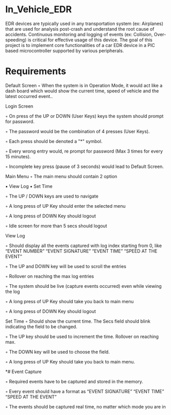 # In_Vehicle_EDR
EDR devices are typically used in any transportation system (ex: Airplanes) that are used for analysis post-crash and understand the root cause of accidents. Continuous monitoring and logging of events (ex: Collision, Over-speeding) is critical for effective usage of this device. The goal of this project is to implement core functionalities of a car EDR device in a PIC based microcontroller supported by various peripherals.

# Requirements

Default Screen
◦ When the system is in Operation Mode, it would act like a dash board which would show the current time, speed of vehicle and the latest occurred event..

Login Screen

◦ On press of the UP or DOWN (User Keys) keys the system should prompt for password.

◦ The password would be the combination of 4 presses (User Keys).

◦ Each press should be denoted a "*" symbol.

◦ Every wrong entry would, re prompt for password (Max 3 times for every 15 minutes).

◦ Incomplete key press (pause of 3 seconds) would lead to Default Screen.

Main Menu
◦ The main menu should contain 2 option

▪ View Log
▪ Set Time

◦ The UP / DOWN keys are used to navigate

◦ A long press of UP Key should enter the selected menu

◦ A long press of DOWN Key should logout

◦ Idle screen for more than 5 secs should logout


View Log

◦ Should display all the events captured with log index starting from 0, like “EVENT NUMBER” “EVENT SIGNATURE” “EVENT TIME” “SPEED AT THE EVENT”

◦ The UP and DOWN key will be used to scroll the entries

◦ Rollover on reaching the max log entries

◦ The system should be live (capture events occurred) even while viewing the log

◦ A long press of UP Key should take you back to main menu

◦ A long press of DOWN Key should logout

Set Time
◦ Should show the current time. The Secs field should blink indicating the field to be changed.

◦ The UP key should be used to increment the time. Rollover on reaching max.

◦ The DOWN key will be used to choose the field.

◦ A long press of UP Key should take you back to main menu.

*# Event Capture

◦ Required events have to be captured and stored in the memory.

◦ Every event should have a format as “EVENT SIGNATURE” “EVENT TIME” “SPEED AT THE EVENT”

◦ The events should be captured real time, no matter which mode you are in

